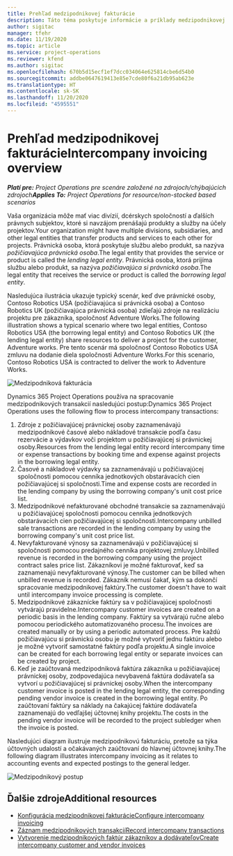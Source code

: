 ```yaml
---
title: Prehľad medzipodnikovej fakturácie
description: Táto téma poskytuje informácie a príklady medzipodnikovej fakturácie pre projekty.
author: sigitac
manager: tfehr
ms.date: 11/19/2020
ms.topic: article
ms.service: project-operations
ms.reviewer: kfend
ms.author: sigitac
ms.openlocfilehash: 670b5d15ecf1ef7dcc034064e625814cbe6d54b0
ms.sourcegitcommit: addbe0647619413e85e7cde80f6a21db95ab623e
ms.translationtype: HT
ms.contentlocale: sk-SK
ms.lasthandoff: 11/20/2020
ms.locfileid: "4595551"
---
```

# <a name="intercompany-invoicing-overview"></a><span data-ttu-id="366ca-103">Prehľad medzipodnikovej fakturácie</span><span class="sxs-lookup"><span data-stu-id="366ca-103">Intercompany invoicing overview</span></span>

<span data-ttu-id="366ca-104">_**Platí pre:** Project Operations pre scenáre založené na zdrojoch/chýbajúcich zdrojoch_</span><span class="sxs-lookup"><span data-stu-id="366ca-104">_**Applies To:** Project Operations for resource/non-stocked based scenarios_</span></span>

<span data-ttu-id="366ca-105">Vaša organizácia môže mať viac divízií, dcérskych spoločností a ďalších právnych subjektov, ktoré si navzájom prenášajú produkty a služby na účely projektov.</span><span class="sxs-lookup"><span data-stu-id="366ca-105">Your organization might have multiple divisions, subsidiaries, and other legal entities that transfer products and services to each other for projects.</span></span> <span data-ttu-id="366ca-106">Právnická osoba, ktorá poskytuje službu alebo produkt, sa nazýva *požičiavajúca právnická osoba*.</span><span class="sxs-lookup"><span data-stu-id="366ca-106">The legal entity that provides the service or product is called the *lending legal entity*.</span></span> <span data-ttu-id="366ca-107">Právnická osoba, ktorá prijíma službu alebo produkt, sa nazýva *požičiavajúca si právnická osoba*.</span><span class="sxs-lookup"><span data-stu-id="366ca-107">The legal entity that receives the service or product is called the *borrowing legal entity*.</span></span>

<span data-ttu-id="366ca-108">Nasledujúca ilustrácia ukazuje typický scenár, keď dve právnické osoby, Contoso Robotics USA (požičiavajúca si právnická osoba) a Contoso Robotics UK (požičiavajúca právnická osoba) zdieľajú zdroje na realizáciu projektu pre zákazníka, spoločnosť Adventure Works.</span><span class="sxs-lookup"><span data-stu-id="366ca-108">The following illustration shows a typical scenario where two legal entities, Contoso Robotics USA (the borrowing legal entity) and Contoso Robotics UK (the lending legal entity) share resources to deliver a project for the customer, Adventure works.</span></span> <span data-ttu-id="366ca-109">Pre tento scenár má spoločnosť Contoso Robotics USA zmluvu na dodanie diela spoločnosti Adventure Works.</span><span class="sxs-lookup"><span data-stu-id="366ca-109">For this scenario, Contoso Robotics USA is contracted to deliver the work to Adventure Works.</span></span>

![Medzipodniková fakturácia](./media/IntercompanyScenario.png) 

<span data-ttu-id="366ca-111">Dynamics 365 Project Operations používa na spracovanie medzipodnikových transakcií nasledujúci postup:</span><span class="sxs-lookup"><span data-stu-id="366ca-111">Dynamics 365 Project Operations uses the following flow to process intercompany transactions:</span></span>

1. <span data-ttu-id="366ca-112">Zdroje z požičiavajúcej právnickej osoby zaznamenávajú medzipodnikové časové alebo nákladové transakcie podľa času rezervácie a výdavkov voči projektom u požičiavajúcej si právnickej osoby.</span><span class="sxs-lookup"><span data-stu-id="366ca-112">Resources from the lending legal entity record intercompany time or expense transactions by booking time and expense against projects in the borrowing legal entity.</span></span>
2. <span data-ttu-id="366ca-113">Časové a nákladové výdavky sa zaznamenávajú u požičiavajúcej spoločnosti pomocou cenníka jednotkových obstarávacích cien požičiavajúcej si spoločnosti.</span><span class="sxs-lookup"><span data-stu-id="366ca-113">Time and expense costs are recorded in the lending company by using the borrowing company's unit cost price list.</span></span>
3. <span data-ttu-id="366ca-114">Medzipodnikové nefakturované obchodné transakcie sa zaznamenávajú u požičiavajúcej spoločnosti pomocou cenníka jednotkových obstarávacích cien požičiavajúcej si spoločnosti.</span><span class="sxs-lookup"><span data-stu-id="366ca-114">Intercompany unbilled sale transactions are recorded in the lending company by using the borrowing company's unit cost price list.</span></span>
4. <span data-ttu-id="366ca-115">Nevyfakturované výnosy sa zaznamenávajú v požičiavajúcej si spoločnosti pomocou predajného cenníka projektovej zmluvy.</span><span class="sxs-lookup"><span data-stu-id="366ca-115">Unbilled revenue is recorded in the borrowing company using the project contract sales price list.</span></span> <span data-ttu-id="366ca-116">Zákazníkovi je možné fakturovať, keď sa zaznamenajú nevyfakturované výnosy.</span><span class="sxs-lookup"><span data-stu-id="366ca-116">The customer can be billed when unbilled revenue is recorded.</span></span> <span data-ttu-id="366ca-117">Zákazník nemusí čakať, kým sa dokončí spracovanie medzipodnikovej faktúry.</span><span class="sxs-lookup"><span data-stu-id="366ca-117">The customer doesn't have to wait until intercompany invoice processing is complete.</span></span>
5. <span data-ttu-id="366ca-118">Medzipodnikové zákaznícke faktúry sa v požičiavajúcej spoločnosti vytvárajú pravidelne.</span><span class="sxs-lookup"><span data-stu-id="366ca-118">Intercompany customer invoices are created on a periodic basis in the lending company.</span></span> <span data-ttu-id="366ca-119">Faktúry sa vytvárajú ručne alebo pomocou periodického automatizovaného procesu.</span><span class="sxs-lookup"><span data-stu-id="366ca-119">The invoices are created manually or by using a periodic automated process.</span></span> <span data-ttu-id="366ca-120">Pre každú požičiavajúcu si právnickú osobu je možné vytvoriť jednu faktúru alebo je možné vytvoriť samostatné faktúry podľa projektu.</span><span class="sxs-lookup"><span data-stu-id="366ca-120">A single invoice can be created for each borrowing legal entity or separate invoices can be created by project.</span></span>
6. <span data-ttu-id="366ca-121">Keď je zaúčtovaná medzipodniková faktúra zákazníka u požičiavajúcej právnickej osoby, zodpovedajúca nevybavená faktúra dodávateľa sa vytvorí u požičiavajúcej si právnickej osoby.</span><span class="sxs-lookup"><span data-stu-id="366ca-121">When the intercompany customer invoice is posted in the lending legal entity, the corresponding pending vendor invoice is created in the borrowing legal entity.</span></span> <span data-ttu-id="366ca-122">Po zaúčtovaní faktúry sa náklady na čakajúcej faktúre dodávateľa zaznamenajú do vedľajšej účtovnej knihy projektu.</span><span class="sxs-lookup"><span data-stu-id="366ca-122">The costs in the pending vendor invoice will be recorded to the project subledger when the invoice is posted.</span></span>

<span data-ttu-id="366ca-123">Nasledujúci diagram ilustruje medzipodnikovú fakturáciu, pretože sa týka účtovných udalostí a očakávaných zaúčtovaní do hlavnej účtovnej knihy.</span><span class="sxs-lookup"><span data-stu-id="366ca-123">The following diagram illustrates intercompany invoicing as it relates to accounting events and expected postings to the general ledger.</span></span>

![Medzipodnikový postup](./media/IntercompanyFlow.png)

## <a name="additional-resources"></a><span data-ttu-id="366ca-125">Ďalšie zdroje</span><span class="sxs-lookup"><span data-stu-id="366ca-125">Additional resources</span></span>

- [<span data-ttu-id="366ca-126">Konfigurácia medzipodnikovej fakturácie</span><span class="sxs-lookup"><span data-stu-id="366ca-126">Configure intercompany invoicing</span></span>](configure-intercompany-invoicing.md)
- [<span data-ttu-id="366ca-127">Záznam medzipodnikových transakcií</span><span class="sxs-lookup"><span data-stu-id="366ca-127">Record intercompany transactions</span></span>](create-intercompany-transactions.md)
- [<span data-ttu-id="366ca-128">Vytvorenie medzipodnikových faktúr zákazníkov a dodávateľov</span><span class="sxs-lookup"><span data-stu-id="366ca-128">Create intercompany customer and vendor invoices</span></span>](create-intercompany-customer-vendor-invoices.md)
